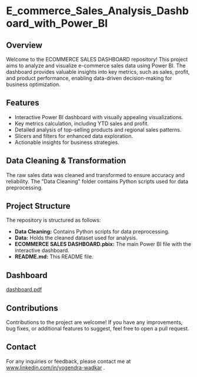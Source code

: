 # E_commerce_Sales_Analysis_Dashboard_with_Power_BI

## Overview

Welcome to the ECOMMERCE SALES DASHBOARD repository! This project aims to analyze and visualize e-commerce sales data using Power BI. The dashboard provides valuable insights into key metrics, such as sales, profit, and product performance, enabling data-driven decision-making for business optimization.

## Features

- Interactive Power BI dashboard with visually appealing visualizations.
- Key metrics calculation, including YTD sales and profit.
- Detailed analysis of top-selling products and regional sales patterns.
- Slicers and filters for enhanced data exploration.
- Actionable insights for business strategies.


## Data Cleaning & Transformation

The raw sales data was cleaned and transformed to ensure accuracy and reliability. The "Data Cleaning" folder contains Python scripts used for data preprocessing.

## Project Structure

The repository is structured as follows:

- **Data Cleaning:** Contains Python scripts for data preprocessing.
- **Data:** Holds the cleaned dataset used for analysis.
- **ECOMMERCE SALES DASHBOARD.pbix:** The main Power BI file with the interactive dashboard.
- **README.md:** This README file.

## Dashboard
[dashboard.pdf](https://github.com/Yogendra-Wadkar/E_commerce_Sales_Analysis_Dashboard_with_Power_BI/files/12136375/dashboard.pdf)



## Contributions

Contributions to the project are welcome! If you have any improvements, bug fixes, or additional features to suggest, feel free to open a pull request.

## Contact

For any inquiries or feedback, please contact me at www.linkedin.com/in/yogendra-wadkar .

